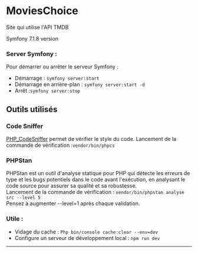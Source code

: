 # MoviesChoice

Site qui utilise l'API TMDB

Symfony 7.1.8 version

### Server Symfony :

Pour démarrer ou arrêter le serveur Symfony :

- Démarrage : `symfony server:start`
- Démarrage en arrière-plan : `symfony server:start -d`
- Arrêt :`symfony server:stop`

## Outils utilisés

### Code Sniffer

[PHP_CodeSniffer](https://github.com/PHPCSStandards/PHP_CodeSniffer/) permet de vérifier le style du code.
Lancement de la commande de vérification :`vendor/bin/phpcs`

### PHPStan

PHPStan est un outil d'analyse statique pour PHP qui détecte les erreurs de type et les bugs potentiels dans le code avant l'exécution, en analysant le code source pour assurer sa qualité et sa robustesse.\
Lancement de la commande de vérification :
`vendor/bin/phpstan analyse src --level 5` \
Pensez à augmenter --level=1 après chaque validation.

### Utile :

- Vidage du cache : `Php bin/console cache:clear --env=dev`
- Configure un serveur de développement local : `npm run dev`

---
